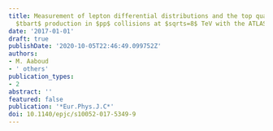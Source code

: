 ```yaml
---
title: Measurement of lepton differential distributions and the top quark mass in
  $tbart$ production in $pp$ collisions at $sqrts=8$ TeV with the ATLAS detector
date: '2017-01-01'
draft: true
publishDate: '2020-10-05T22:46:49.099752Z'
authors:
- M. Aaboud
- ' others'
publication_types:
- 2
abstract: ''
featured: false
publication: '*Eur.Phys.J.C*'
doi: 10.1140/epjc/s10052-017-5349-9
---
```


